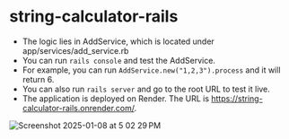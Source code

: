 # string-calculator-rails

- The logic lies in AddService, which is located under app/services/add_service.rb
- You can run `rails console` and test the AddService.
- For example, you can run `AddService.new("1,2,3").process` and it will return 6.
- You can also run `rails server` and go to the root URL to test it live.
- The application is deployed on Render. The URL is https://string-calculator-rails.onrender.com/.

![Screenshot 2025-01-08 at 5 02 29 PM](https://github.com/user-attachments/assets/ef7ee48a-1ba1-4f57-8fd4-de6cba846f18)
